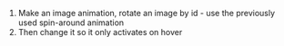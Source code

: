 1. Make an image animation, rotate an image by id - use the previously used spin-around animation
2. Then change it so it only activates on hover